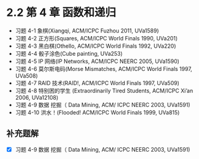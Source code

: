 # 2.2 第 4 章 函数和递归


- 习题 4-1 象棋(Xiangqi, ACM/ICPC Fuzhou 2011, UVa1589)
- 习题 4-2 正方形(Squares, ACM/ICPC World Finals 1990, UVa201)
- 习题 4-3 黑白棋(Othello, ACM/ICPC World Finals 1992, UVa220)
- 习题 4-4 骰子涂色(Cube painting, UVa253)
- 习题 4-5 IP 网络(IP Networks, ACM/ICPC NEERC 2005, UVa1590)
- 习题 4-6 莫尔斯电码(Morse Mismatches, ACM/ICPC World Finals 1997, UVa508)
- 习题 4-7 RAID 技术(RAID!, ACM/ICPC World Finals 1997, UVa509)
- 习题 4-8 特别困的学生 (Extraordinarily Tired Students, ACM/ICPC Xi’an 2006, UVa12108)
- 习题 4-9 数据 挖掘（ Data Mining, ACM/ ICPC NEERC 2003, UVa1591)
- 习题 4-10 洪水！(Flooded! ACM/ICPC World Finals 1999, UVa815)

## 补充题解
- [x] 习题 4-9 数据 挖掘（ Data Mining, ACM/ ICPC NEERC 2003, UVa1591)

